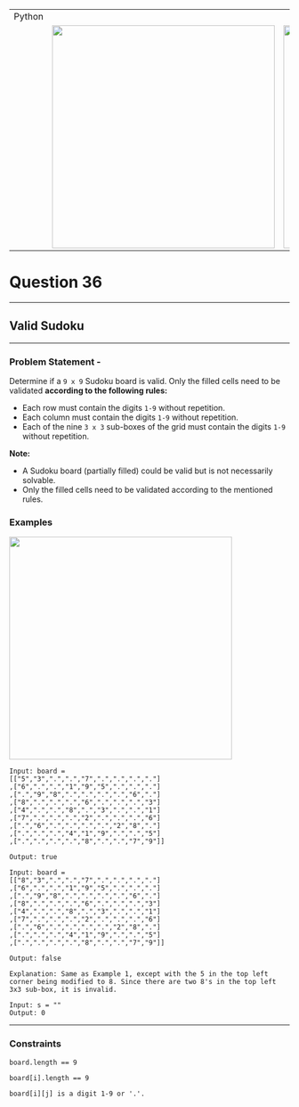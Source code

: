 ||||
|---|---|---|
|Python|
||<img src = 'https://awesomescreenshot.s3.amazonaws.com/image/4900480/44194329-aab29a9d6e10aa5130907478479d3eb3.png?X-Amz-Algorithm=AWS4-HMAC-SHA256&X-Amz-Credential=AKIAJSCJQ2NM3XLFPVKA%2F20231112%2Fus-east-1%2Fs3%2Faws4_request&X-Amz-Date=20231112T092247Z&X-Amz-Expires=28800&X-Amz-SignedHeaders=host&X-Amz-Signature=dbf4ccf1baf880dcd459343cffae98ed4c4f80e403336b591cc8ea3c3b20e7cb' width = 400>|<img src = 'https://awesomescreenshot.s3.amazonaws.com/image/4900480/44194332-143e3d7871121c099c04f6829ca7f260.png?X-Amz-Algorithm=AWS4-HMAC-SHA256&X-Amz-Credential=AKIAJSCJQ2NM3XLFPVKA%2F20231112%2Fus-east-1%2Fs3%2Faws4_request&X-Amz-Date=20231112T092306Z&X-Amz-Expires=28800&X-Amz-SignedHeaders=host&X-Amz-Signature=d5f329c4a62e6057cbe6f0649b70f83afafebe69e06507a41728666d2c12e7c9' width = 400>


# Question 36
****
## Valid Sudoku

****
### Problem Statement -

Determine if a `9 x 9` Sudoku board is valid. Only the filled cells need to be validated **according to the following rules:**

* Each row must contain the digits `1-9` without repetition.
* Each column must contain the digits `1-9` without repetition.
* Each of the nine `3 x 3` sub-boxes of the grid must contain the digits `1-9` without repetition.

**Note:**

* A Sudoku board (partially filled) could be valid but is not necessarily solvable.
* Only the filled cells need to be validated according to the mentioned rules.

### Examples
<img src = 'https://upload.wikimedia.org/wikipedia/commons/thumb/f/ff/Sudoku-by-L2G-20050714.svg/250px-Sudoku-by-L2G-20050714.svg.png' width = 400>

```
Input: board = 
[["5","3",".",".","7",".",".",".","."]
,["6",".",".","1","9","5",".",".","."]
,[".","9","8",".",".",".",".","6","."]
,["8",".",".",".","6",".",".",".","3"]
,["4",".",".","8",".","3",".",".","1"]
,["7",".",".",".","2",".",".",".","6"]
,[".","6",".",".",".",".","2","8","."]
,[".",".",".","4","1","9",".",".","5"]
,[".",".",".",".","8",".",".","7","9"]]

Output: true
```
```
Input: board = 
[["8","3",".",".","7",".",".",".","."]
,["6",".",".","1","9","5",".",".","."]
,[".","9","8",".",".",".",".","6","."]
,["8",".",".",".","6",".",".",".","3"]
,["4",".",".","8",".","3",".",".","1"]
,["7",".",".",".","2",".",".",".","6"]
,[".","6",".",".",".",".","2","8","."]
,[".",".",".","4","1","9",".",".","5"]
,[".",".",".",".","8",".",".","7","9"]]

Output: false

Explanation: Same as Example 1, except with the 5 in the top left corner being modified to 8. Since there are two 8's in the top left 3x3 sub-box, it is invalid.
```
```
Input: s = ""
Output: 0
```
****
### Constraints
```
board.length == 9

board[i].length == 9

board[i][j] is a digit 1-9 or '.'.
```
